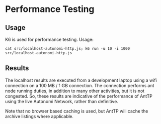 # Performance Testing

## Usage

K6 is used for performance testing. Usage:

`cat src/localhost-autonomi-http.js; k6 run -u 10 -i 1000 src/localhost-autonomi-http.js`

## Results

The localhost results are executed from a development laptop using a wifi connection on a 100 MB / 1 GB connection.
The connection performs ant node running duties, in addition to many other activities, but it is not congested.
So, these results are indicative of the performance of AntTP using the live Autonomi Network, rather than definitive.

Note that no browser based caching is used, but AntTP will cache the archive listings where applicable.